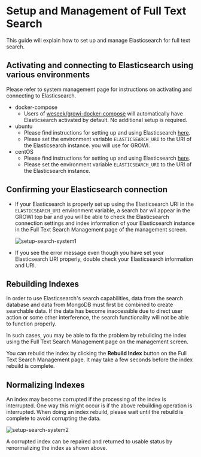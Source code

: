 # Setup and Management of Full Text Search

This guide will explain how to set up and manage Elasticsearch for full text search.

<ContextualBlock context="docs-growi-org">

## Activating and connecting to Elasticsearch using various environments

Please refer to system management page for instructions on activating and connecting to Elasticsearch.

- docker-compose
  - Users of [weseek/growi-docker-compose](https://github.com/weseek/growi-docker-compose) will automatically have Elasticsearch activated by default. No additional setup is required.
- ubuntu
  - Please find instructions for setting up and using Elasticsearch [here](/en/admin-guide/getting-started/ubuntu-server.html#elasticsearch).
  - Please set the environment variable `ELASTICSEARCH_URI` to the URI of the Elasticsearch instance. you will use for GROWI.
- centOS
  - Please find instructions for setting up and using Elasticsearch [here](/en/admin-guide/getting-started/centos.html#elasticsearch).
  - Please set the environment variable `ELASTICSEARCH_URI` to the URI of the Elasticsearch instance.

</ContextualBlock>

## Confirming your Elasticsearch connection

- If your Elasticsearch is properly set up using the Elasticsearch URI in the `ELASTICSEARCH_URI` environment variable, a search bar wil appear in the GROWI top bar and you will be able to check the Elasticsearch connection settings and index information of your Elasticsearch instance in the Full Text Search Management page of the management screen.

  <img :src="$withBase('/assets/images/en/setup-search-system1.png')" alt="setup-search-system1">

- If you see the error message even though you have set your Elasticsearch URI properly, double check your Elasticsearch information and URI.


## Rebuilding Indexes

In order to use Elasticsearch's search capabilities, data from the search database and data from MongoDB must first be combined to create searchable data. If the data has become inaccessible due to direct user action or some other interference, the search functionality will not be able to function properly.

In such cases, you may be able to fix the problem by rebuilding the index using the Full Text Search Management page on the management screen.

You can rebuild the index by clicking the **Rebuild Index** button on the Full Text Search Management page. It may take a few seconds before the index rebuild is complete.

## Normalizing Indexes

An index may become corrupted if the processing of the index is interrupted. One way this might occur is if the above rebuilding operation is interrupted. When doing an index rebuild, please wait until the rebuild is complete to avoid corrupting the data.

<img :src="$withBase('/assets/images/en/setup-search-system2.png')" alt="setup-search-system2">

A corrupted index can be repaired and returned to usable status by renormalizing the index as shown above.
